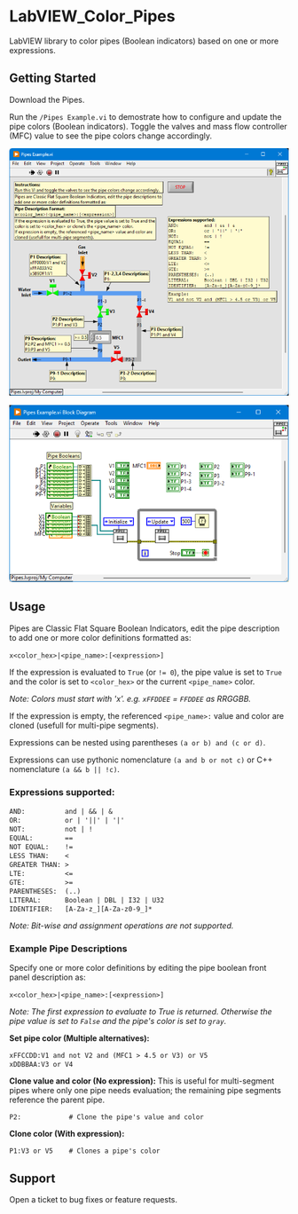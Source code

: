 # LabVIEW_Color_Pipes

LabVIEW library to color pipes (Boolean indicators) based on one or more expressions.

## Getting Started

Download the Pipes.

Run the `/Pipes Example.vi` to demostrate how to configure and update the pipe colors (Boolean indicators). Toggle the valves and mass flow controller (MFC) value to see the pipe colors change accordingly.

![Example](/Images/Example.png)

![Example](/Images/Example-Diagram.png)

## Usage

Pipes are Classic Flat Square Boolean Indicators, edit the pipe description to add one or more color definitions formatted as:

`x<color_hex>|<pipe_name>:[<expression>]`

If the expression is evaluated to `True` (or `!= 0`), the pipe value is set to `True` and the color is set to `<color_hex>` or the current `<pipe_name>` color.

_Note: Colors must start with 'x'. e.g. `xFFDDEE` = `FFDDEE` as RRGGBB._

If the expression is empty, the referenced `<pipe_name>:` value and color are cloned (usefull for multi-pipe segments).

Expressions can be nested using parentheses `(a or b) and (c or d)`.

Expressions can use pythonic nomenclature `(a and b or not c)` or C++ nomenclature `(a && b || !c)`.

### Expressions supported:

```
AND:          and | && | &
OR:           or | '||' | '|'
NOT:          not | !
EQUAL:        ==
NOT EQUAL:    !=
LESS THAN:    <
GREATER THAN: >
LTE:          <=
GTE:          >=
PARENTHESES:  (..)
LITERAL:      Boolean | DBL | I32 | U32
IDENTIFIER:   [A-Za-z_][A-Za-z0-9_]*
```

_Note: Bit-wise and assignment operations are not supported._

### Example Pipe Descriptions

Specify one or more color definitions by editing the pipe boolean front panel description as:

`x<color_hex>|<pipe_name>:[<expression>]`

_Note: The first expression to evaluate to True is returned. Otherwise the pipe value is set to `False` and the pipe's color is set to `gray`._

**Set pipe color (Multiple alternatives):**

```
xFFCCDD:V1 and not V2 and (MFC1 > 4.5 or V3) or V5
xDDBBAA:V3 or V4
```

**Clone value and color (No expression):**
This is useful for multi-segment pipes where only one pipe needs evaluation; the remaining pipe segments reference the parent pipe.

```
P2:            # Clone the pipe's value and color
```

**Clone color (With expression):**

```
P1:V3 or V5    # Clones a pipe's color
```

## Support

Open a ticket to bug fixes or feature requests.
